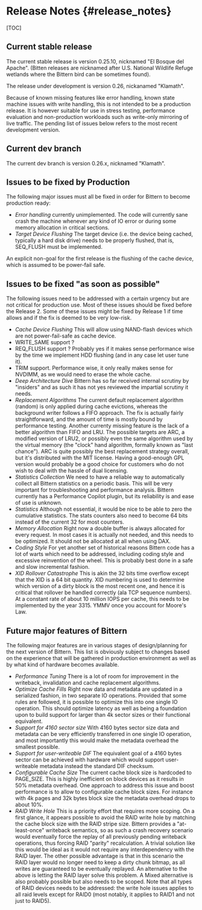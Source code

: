 # Release Notes {#release_notes}

[TOC]

## Current stable release

The current stable release is version 0.25.10, nicknamed "El Bosque del Apache".
(Bitten releases are nicknamed after U.S. National Wildlife Refuge
wetlands where the Bittern bird can be sometimes found).

The release under development is version 0.26, nickanamed "Klamath".

Because of known missing features like error handling, known state
machine issues with write handling, this is not intended to be a production
release.
It is however suitable for use in stress testing, performance evaluation
and non-production workloads such as write-only mirroring of live traffic.
The pending list of issues below refers to the most recent development version.

## Current dev branch

The current dev branch is version 0.26.x, nicknamed "Klamath".

## Issues to be fixed by Production

The following major issues must all be fixed in order for Bittern to become
production ready:
* *Error handling* currently unimplemented. The code will currently
  sane crash the machine whenever any kind of IO error or during some
  memory allocation in critical sections.
* *Target Device Flushing* The target device (i.e. the device being cached,
  typically a hard disk drive) needs to be properly flushed, that is, SEQ_FLUSH
  must be implemented.

An explicit non-goal for the first release is the flushing of the cache device,
which is assumed to be power-fail safe.

## Issues to be fixed "as soon as possible"

The following issues need to be addressed with a certain urgency but are not
critical for production use. Most of these issues should be fixed before the
Release 2. Some of these issues might be fixed by Release 1 if time allows and
if the fix is deemed to be very low-risk.

* *Cache Device Flushing* This will allow using NAND-flash devices which are
  not power-fail-safe as cache device.
* WRITE_SAME support ?
* REQ_FLUSH support ? Probably yes if it makes sense performance wise
  by the time we implement HDD flushing (and in any case let user tune it).
* TRIM support. Performance wise, it only really makes sense for
  NVDIMM, as we would need to erase the whole cache.
* *Deep Architecture Dive* Bittern has so far received internal scrutiny by
  "insiders" and as such it has not yes reviewed the impartial scrutiny it
  needs.
* *Replacement Algorithms* The current default replacement algorithm (random)
  is only applied during cache evictions,
  whereas the background writer follows a FIFO approach. The fix is actually
  fairly straightforward, and the amount of time is mostly bound by performance
  testing.
  Another currenty missing feature is the lack of a better algorithm than
  FIFO and LRU. The possible targets are ARC, a modified version of LRU2,
  or possibly even the same algorithm used by the virtual memory (the "clock"
  hand algorithm, formally known as "last chance").
  ARC is quite possibly the best replacement strategy overall, but it's
  distributed with the MIT license. Having a good-enough GPL version would
  probably be a good choice for customers who do not wish to deal with the
  hassle of dual licensing.
* *Statistics Collection* We need to have a reliable way to automatically
  collect all Bittern statistics on a periodic basis.
  This will be very important for troubleshooting and performance analysis.
  Bittern currently has a Performance Copilot plugin, but its reliability is
  and ease of use is unknown.
* *Statistics* Although not essential, it would be nice to be able to
  zero the cumulative statistics. The stats counters also need to become
  64 bits instead of the current 32 for most counters.
* *Memory Allocation* Right now a double buffer is always allocated for
  every request. In most cases it is actually not needed, and this needs
  to be optimized. It should not be allocated at all when using DAX.
* *Coding Style* For yet another set of historical reasons Bittern code has
  a lot of warts which need to be addressed, including coding style and
  excessive reinvention of the wheel.
  This is probably best done in a safe and slow incremental fashion.
* *XID Rollover Catastrophe* This is akin the 32 bits time overflow
  except that the XID is a 64 bit quantity. XID numbering is used to determine
  which version of a dirty block is the most recent one, and hence it is
  critical that rollover be handled correctly (ala TCP sequence numbers).
  At a constant rate of about 10 million IOPS per cache, this needs to be
  implemented by the year 3315. YMMV once you account for Moore's Law.

## Future major features of Bittern

The following major features are in various stages of design/planning for the
next version of Bittern. This list is obviously subject to changes based
on the experience that will be gathered in production environment as well as by
what kind of hardware becomes available.

* *Performance Tuning* There is a lot of room for improvement in the writeback,
  invalidation and cache replacement algorithms.
* *Optimize Cache Fills* Right now data and metadata are updated in a serialized
  fashion, in two separate IO operations. Provided that some rules are followed,
  it is possible to optimize this into one single IO operation.
  This should optimize latency as well as being a foundation upon to build
  support for larger than 4k sector sizes or their functional equivalent.
* *Support for 4160 sector size* With 4160 bytes sector size data and metadata
  can be very efficiently transferred in one single IO operation, and most
  importantly this would make the metadata overhead the smallest possible.
* *Support for user-writeable DIF* The equivalent goal of a 4160 bytes sector
  can be achieved with hardware which would support user-writeable metadata
  instead the standard DIF checksum.
* *Configurable Cache Size* The current cache block size is hardcoded to
  PAGE_SIZE. This is highly inefficient on block devices as it results in 50%
  metadata overhead. One approach to address this issue and boost performance
  is to allow to configurable cache block sizes. For instance with 4k pages and
  32k bytes block size the metadata overhead drops to about 10%.
* *RAID Write Hole* This is a priority effort that requires more scoping.
  On a first glance, it appears possible to
  avoid the RAID write hole by matching the cache block size with the RAID
  stripe size. Bittern provides a "at-least-once" writeback semantics, so as
  such a crash recovery scenario would eventually force the replay of all
  previously pending writeback operations, thus forcing RAID "parity"
  recalculation. A trivial solution like this would
  be ideal as it would not require any interdependency with the RAID layer.
  The other possible advantage is that in this scenario the RAID layer would
  no longer need to keep a dirty chunk bitmap, as all writes are guaranteed
  to be eventually replayed.
  An alternative to the above is letting the RAID layer solve this problem.
  A Mixed alternative is also probably possible but also needs to be scoped.
  Note that all types of RAID devices needs to be addressed: the write hole
  issues applies to all raid levels except for RAID0 (most notably, it applies
  to RAID1 and not just to RAID5).
